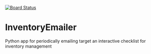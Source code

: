 [![Board Status](https://dev.azure.com/aaronfelkai/eebea2aa-b5d4-4fdd-a3f8-02c5df56ae46/2b8a69ec-954b-423a-b1bd-9d077e86deb1/_apis/work/boardbadge/7c76c6f4-471e-4788-bd8a-135494b162d4?columnOptions=1)](https://dev.azure.com/aaronfelkai/eebea2aa-b5d4-4fdd-a3f8-02c5df56ae46/_boards/board/t/2b8a69ec-954b-423a-b1bd-9d077e86deb1/Microsoft.RequirementCategory/)

# InventoryEmailer
Python app for periodically emailing target an interactive checklist for inventory management
